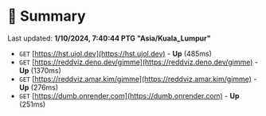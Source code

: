 # 📖 Summary
Last updated: **1/10/2024, 7:40:44 PTG "Asia/Kuala_Lumpur"**

- `GET` [https://hst.ujol.dev](https://hst.ujol.dev) - **Up** (485ms)
- `GET` [https://reddviz.deno.dev/gimme](https://reddviz.deno.dev/gimme) - **Up** (1370ms)
- `GET` [https://reddviz.amar.kim/gimme](https://reddviz.amar.kim/gimme) - **Up** (276ms)
- `GET` [https://dumb.onrender.com](https://dumb.onrender.com) - **Up** (251ms)
